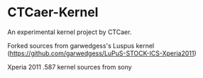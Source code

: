CTCaer-Kernel
======================

An experimental kernel project by CTCaer.

Forked sources from garwedgess's Luspus kernel
(https://github.com/garwedgess/LuPuS-STOCK-ICS-Xperia2011)

Xperia 2011 .587 kernel sources from sony
